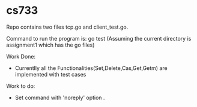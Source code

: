 # cs733

Repo contains two files tcp.go and client_test.go.

Command to run the program is: go test
(Assuming the current directory is assignment1 which has the go files) 


Work Done:
 - Currentlly all the Functionalities(Set,Delete,Cas,Get,Getm) are implemented with test cases

Work to do:
 - Set command with 'noreply' option . 
 
